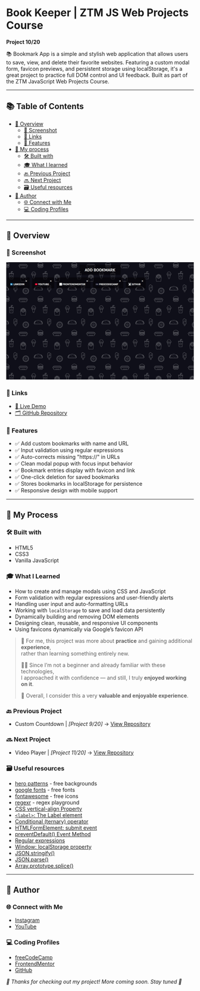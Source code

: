 # Book Keeper | ZTM JS Web Projects Course

**Project 10/20**

📚 Bookmark App is a simple and stylish web application that allows users to save, view, and delete their favorite websites. Featuring a custom modal form, favicon previews, and persistent storage using localStorage, it's a great project to practice full DOM control and UI feedback. Built as part of the ZTM JavaScript Web Projects Course.

---

## 📚 Table of Contents

- [🔎 Overview](#-overview)
  - [📸 Screenshot](#-screenshot)
  - [🔗 Links](#-links)
  - [📌 Features](#-features)
- [🧠 My process](#-my-process)
  - [🛠️ Built with](#️-built-with)
  - [🎓 What I learned](#-what-i-learned)
  - [🔙 Previous Project](#-previous-project)
  - [🔜 Next Project](#-next-project)
  - [🗃️ Useful resources](#️-useful-resources)
- [👤 Author](#-author)
  - [🌐 Connect with Me](#-connect-with-me)
  - [💻 Coding Profiles](#-coding-profiles)

---

## 🔎 Overview

### 📸 Screenshot

![screenshot of the project's webpage](./assets/screenshot.jpg)

### 🔗 Links

 - [🔴 Live Demo](https://dalascript.github.io/book-keeper/)
 - [🗂️ GitHub Repository](https://github.com/DalaScript/book-keeper)

### 📌 Features

 - ✅ Add custom bookmarks with name and URL
 - ✅ Input validation using regular expressions
 - ✅ Auto-corrects missing "https://" in URLs
 - ✅ Clean modal popup with focus input behavior
 - ✅ Bookmark entries display with favicon and link
 - ✅ One-click deletion for saved bookmarks
 - ✅ Stores bookmarks in localStorage for persistence
 - ✅ Responsive design with mobile support

---

## 🧠 My Process

### 🛠️ Built with

 - HTML5
 - CSS3
 - Vanilla JavaScript

### 🎓 What I Learned

 - How to create and manage modals using CSS and JavaScript
 - Form validation with regular expressions and user-friendly alerts
 - Handling user input and auto-formatting URLs
 - Working with `localStorage` to save and load data persistently
 - Dynamically building and removing DOM elements
 - Designing clean, reusable, and responsive UI components
 - Using favicons dynamically via Google’s favicon API

  > 🚀 For me, this project was more about **practice** and gaining additional **experience**,  
  > rather than learning something entirely new.  
  >  
  > 👨‍💻 Since I’m not a beginner and already familiar with these technologies,  
  > I approached it with confidence — and still, I truly **enjoyed working on it**.  
  >  
  > 🎯 Overall, I consider this a very **valuable and enjoyable experience**.

### 🔙 Previous Project

 - Custom Countdown | *[Project 9/20]* → [View Repository](https://github.com/DalaScript/custom-countdown)

### 🔜 Next Project

  - Video Player | *[Project 11/20]* → [View Repository](https://github.com/DalaScript/video-player)

### 🗃️ Useful resources

 - [hero patterns](https://heropatterns.com/) - free backgrounds
 - [google fonts](https://fonts.google.com/) - free fonts
 - [fontawesome](https://fontawesome.com/icons?d=gallery&q=close&m=free) - free icons
 - [regexr](https://regexr.com/) - regex playground
 - [CSS vertical-align Property](https://www.w3schools.com/cssref/pr_pos_vertical-align.php)
 - [`<label>`: The Label element](https://developer.mozilla.org/en-US/docs/Web/HTML/Reference/Elements/label)
 - [Conditional (ternary) operator](https://developer.mozilla.org/en-US/docs/Web/JavaScript/Reference/Operators/Conditional_operator)
 - [HTMLFormElement: submit event](https://developer.mozilla.org/en-US/docs/Web/API/HTMLFormElement/submit_event)
 - [preventDefault() Event Method](https://www.w3schools.com/jsref/event_preventdefault.asp)
 - [Regular expressions](https://developer.mozilla.org/en-US/docs/Web/JavaScript/Guide/Regular_expressions)
 - [Window: localStorage property](https://developer.mozilla.org/en-US/docs/Web/API/Window/localStorage)
 - [JSON.stringify()](https://developer.mozilla.org/en-US/docs/Web/JavaScript/Reference/Global_Objects/JSON/stringify)
 - [JSON.parse()](https://developer.mozilla.org/en-US/docs/Web/JavaScript/Reference/Global_Objects/JSON/parse)
 - [Array.prototype.splice()](https://developer.mozilla.org/en-US/docs/Web/JavaScript/Reference/Global_Objects/Array/splice)

---

## 👤 Author

### 🌐 Connect with Me

 - [Instagram](https://www.instagram.com/DalaScript)
 - [YouTube](https://www.youtube.com/@DalaScript)

### 💻 Coding Profiles

 - [freeCodeCamp](https://www.freecodecamp.org/DalaScript)
 - [FrontendMentor](https://www.frontendmentor.io/profile/DalaScript)
 - [GitHub](https://github.com/DalaScript)

*🙌 Thanks for checking out my project! More coming soon. Stay tuned 🚀*